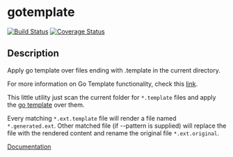 # gotemplate

[![Build Status](https://travis-ci.org/coveooss/gotemplate.svg?branch=master)](https://travis-ci.org/coveooss/gotemplate)
[![Coverage Status](https://coveralls.io/repos/github/coveooss/gotemplate/badge.svg?branch=master)](https://coveralls.io/github/coveooss/gotemplate?branch=master)

## Description

Apply go template over files ending with .template in the current directory.

For more information on Go Template functionality, check this [link](https://golang.org/pkg/text/template).

This little utility just scan the current folder for `*.template` files and apply the [go template](https://golang.org/pkg/text/template) over them.

Every matching `*.ext.template` file will render a file named `*.generated.ext`. Other matched file (if --pattern is supplied) will replace the file with the rendered content and rename the original file `*.ext.original`.

[Documentation](https://coveooss.github.io/gotemplate/)
